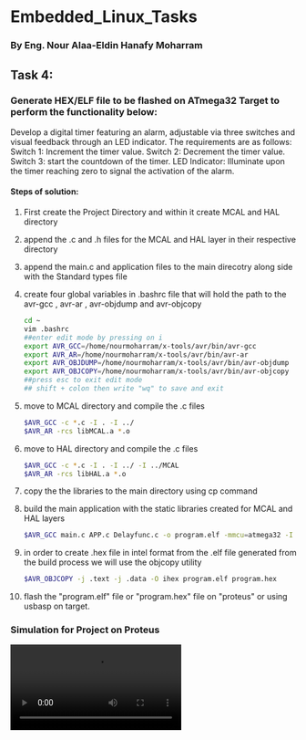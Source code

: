 # Embedded_Linux_Tasks



### By Eng. Nour Alaa-Eldin Hanafy Moharram



## Task 4:

### Generate HEX/ELF file to be flashed on ATmega32 Target to perform the functionality below:

Develop a digital timer featuring an alarm, adjustable via three switches and visual feedback through an LED indicator. The requirements are as follows:
Switch 1: Increment the timer value.
Switch 2: Decrement the timer value.
Switch 3: start the countdown of the timer.
LED Indicator: Illuminate upon the timer reaching zero to signal the activation of the alarm.

#### Steps of solution:

1. First create the Project Directory and within it create MCAL and HAL directory

2. append the .c and .h files for the MCAL and HAL layer in their respective directory

3. append the main.c and application files to the main direcotry along side with the Standard types file

4. create four global variables in .bashrc file that will hold the path to the avr-gcc , avr-ar , avr-objdump and avr-objcopy 

   ```bash
   cd ~ 
   vim .bashrc
   ##enter edit mode by pressing on i
   export AVR_GCC=/home/nourmoharram/x-tools/avr/bin/avr-gcc
   export AVR_AR=/home/nourmoharram/x-tools/avr/bin/avr-ar
   export AVR_OBJDUMP=/home/nourmoharram/x-tools/avr/bin/avr-objdump
   export AVR_OBJCOPY=/home/nourmoharram/x-tools/avr/bin/avr-objcopy
   ##press esc to exit edit mode
   ## shift + colon then write "wq" to save and exit
   ```

5. move to MCAL directory and compile the .c files

   ```bash
   $AVR_GCC -c *.c -I . -I ../
   $AVR_AR -rcs libMCAL.a *.o
   ```

6. move to HAL directory and compile the .c files

   ```bash
   $AVR_GCC -c *.c -I . -I ../ -I ../MCAL
   $AVR_AR -rcs libHAL.a *.o
   ```

7. copy the the libraries to the main directory using cp command

8. build the main application with the static libraries created for MCAL and HAL layers

   ```bash
   $AVR_GCC main.c APP.c Delayfunc.c -o program.elf -mmcu=atmega32 -I . -I MCAL/ -I HAL/ -L . -lHAL -lMCAL  -DF_CPU=8000000UL 
   ```

9. in order to create .hex file in intel format from the .elf file generated from the build process we will use the objcopy utility 

   ```bash
   $AVR_OBJCOPY -j .text -j .data -O ihex program.elf program.hex
   ```

10. flash the "program.elf" file or "program.hex" file on "proteus" or using usbasp on target.



### Simulation for Project on Proteus

<video src="simulation_proteus.mp4" />
